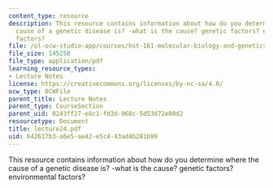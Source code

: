 ```yaml
---
content_type: resource
description: This resource contains information about how do you determine where the
  cause of a genetic disease is? -what is the cause? genetic factors? environmental
  factors?
file: /ol-ocw-studio-app/courses/hst-161-molecular-biology-and-genetics-in-modern-medicine-fall-2007/642617b3a6e5ae42e5c443ad4b281b99_lecture24.pdf
file_size: 145258
file_type: application/pdf
learning_resource_types:
- Lecture Notes
license: https://creativecommons.org/licenses/by-nc-sa/4.0/
ocw_type: OCWFile
parent_title: Lecture Notes
parent_type: CourseSection
parent_uid: 0243ff27-e8c1-fd3d-968c-5d53d72e00d2
resourcetype: Document
title: lecture24.pdf
uid: 642617b3-a6e5-ae42-e5c4-43ad4b281b99
---
```

This resource contains information about how do you determine where the cause of a genetic disease is? -what is the cause? genetic factors? environmental factors?